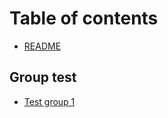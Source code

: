 # Table of contents

* [README](README.md)

## Group test

* [Test group 1](group-test/test-group-1.md)

